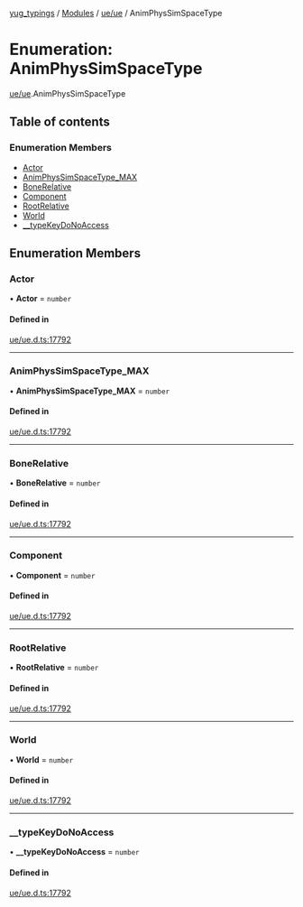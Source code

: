 [yug_typings](../README.md) / [Modules](../modules.md) / [ue/ue](../modules/ue_ue.md) / AnimPhysSimSpaceType

# Enumeration: AnimPhysSimSpaceType

[ue/ue](../modules/ue_ue.md).AnimPhysSimSpaceType

## Table of contents

### Enumeration Members

- [Actor](ue_ue.AnimPhysSimSpaceType.md#actor)
- [AnimPhysSimSpaceType\_MAX](ue_ue.AnimPhysSimSpaceType.md#animphyssimspacetype_max)
- [BoneRelative](ue_ue.AnimPhysSimSpaceType.md#bonerelative)
- [Component](ue_ue.AnimPhysSimSpaceType.md#component)
- [RootRelative](ue_ue.AnimPhysSimSpaceType.md#rootrelative)
- [World](ue_ue.AnimPhysSimSpaceType.md#world)
- [\_\_typeKeyDoNoAccess](ue_ue.AnimPhysSimSpaceType.md#__typekeydonoaccess)

## Enumeration Members

### Actor

• **Actor** = `number`

#### Defined in

[ue/ue.d.ts:17792](https://github.com/YugMetaverse/yug_typings/blob/b7d9b19/ue/ue.d.ts#L17792)

___

### AnimPhysSimSpaceType\_MAX

• **AnimPhysSimSpaceType\_MAX** = `number`

#### Defined in

[ue/ue.d.ts:17792](https://github.com/YugMetaverse/yug_typings/blob/b7d9b19/ue/ue.d.ts#L17792)

___

### BoneRelative

• **BoneRelative** = `number`

#### Defined in

[ue/ue.d.ts:17792](https://github.com/YugMetaverse/yug_typings/blob/b7d9b19/ue/ue.d.ts#L17792)

___

### Component

• **Component** = `number`

#### Defined in

[ue/ue.d.ts:17792](https://github.com/YugMetaverse/yug_typings/blob/b7d9b19/ue/ue.d.ts#L17792)

___

### RootRelative

• **RootRelative** = `number`

#### Defined in

[ue/ue.d.ts:17792](https://github.com/YugMetaverse/yug_typings/blob/b7d9b19/ue/ue.d.ts#L17792)

___

### World

• **World** = `number`

#### Defined in

[ue/ue.d.ts:17792](https://github.com/YugMetaverse/yug_typings/blob/b7d9b19/ue/ue.d.ts#L17792)

___

### \_\_typeKeyDoNoAccess

• **\_\_typeKeyDoNoAccess** = `number`

#### Defined in

[ue/ue.d.ts:17792](https://github.com/YugMetaverse/yug_typings/blob/b7d9b19/ue/ue.d.ts#L17792)
